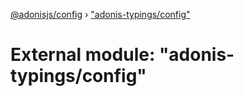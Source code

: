 [@adonisjs/config](../README.md) › ["adonis-typings/config"](_adonis_typings_config_.md)

# External module: "adonis-typings/config"


